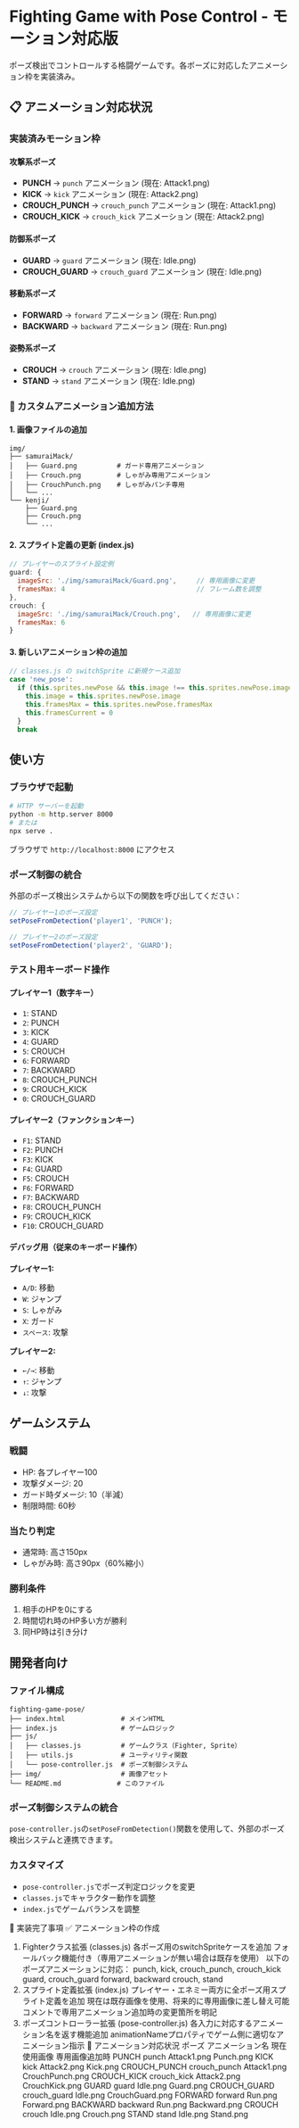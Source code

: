 # Fighting Game with Pose Control - モーション対応版

ポーズ検出でコントロールする格闘ゲームです。各ポーズに対応したアニメーション枠を実装済み。

## 📋 アニメーション対応状況

### 実装済みモーション枠

#### 攻撃系ポーズ
- **PUNCH** → `punch` アニメーション (現在: Attack1.png)
- **KICK** → `kick` アニメーション (現在: Attack2.png)  
- **CROUCH_PUNCH** → `crouch_punch` アニメーション (現在: Attack1.png)
- **CROUCH_KICK** → `crouch_kick` アニメーション (現在: Attack2.png)

#### 防御系ポーズ
- **GUARD** → `guard` アニメーション (現在: Idle.png)
- **CROUCH_GUARD** → `crouch_guard` アニメーション (現在: Idle.png)

#### 移動系ポーズ
- **FORWARD** → `forward` アニメーション (現在: Run.png)
- **BACKWARD** → `backward` アニメーション (現在: Run.png)

#### 姿勢系ポーズ
- **CROUCH** → `crouch` アニメーション (現在: Idle.png)
- **STAND** → `stand` アニメーション (現在: Idle.png)

### 🎨 カスタムアニメーション追加方法

#### 1. 画像ファイルの追加
```
img/
├── samuraiMack/
│   ├── Guard.png          # ガード専用アニメーション
│   ├── Crouch.png         # しゃがみ専用アニメーション
│   ├── CrouchPunch.png    # しゃがみパンチ専用
│   └── ...
└── kenji/
    ├── Guard.png
    ├── Crouch.png
    └── ...
```

#### 2. スプライト定義の更新 (index.js)
```javascript
// プレイヤーのスプライト設定例
guard: {
  imageSrc: './img/samuraiMack/Guard.png',     // 専用画像に変更
  framesMax: 4                                 // フレーム数を調整
},
crouch: {
  imageSrc: './img/samuraiMack/Crouch.png',   // 専用画像に変更
  framesMax: 6
}
```

#### 3. 新しいアニメーション枠の追加
```javascript
// classes.js の switchSprite に新規ケース追加
case 'new_pose':
  if (this.sprites.newPose && this.image !== this.sprites.newPose.image) {
    this.image = this.sprites.newPose.image
    this.framesMax = this.sprites.newPose.framesMax
    this.framesCurrent = 0
  }
  break
```

## 使い方

### ブラウザで起動
```bash
# HTTP サーバーを起動
python -m http.server 8000
# または
npx serve .
```

ブラウザで `http://localhost:8000` にアクセス

### ポーズ制御の統合

外部のポーズ検出システムから以下の関数を呼び出してください：

```javascript
// プレイヤー1のポーズ設定
setPoseFromDetection('player1', 'PUNCH');

// プレイヤー2のポーズ設定  
setPoseFromDetection('player2', 'GUARD');
```

### テスト用キーボード操作

#### プレイヤー1（数字キー）
- `1`: STAND
- `2`: PUNCH
- `3`: KICK
- `4`: GUARD
- `5`: CROUCH
- `6`: FORWARD
- `7`: BACKWARD
- `8`: CROUCH_PUNCH
- `9`: CROUCH_KICK
- `0`: CROUCH_GUARD

#### プレイヤー2（ファンクションキー）
- `F1`: STAND
- `F2`: PUNCH
- `F3`: KICK
- `F4`: GUARD
- `F5`: CROUCH
- `F6`: FORWARD
- `F7`: BACKWARD
- `F8`: CROUCH_PUNCH
- `F9`: CROUCH_KICK
- `F10`: CROUCH_GUARD

#### デバッグ用（従来のキーボード操作）
**プレイヤー1:**
- `A/D`: 移動
- `W`: ジャンプ
- `S`: しゃがみ
- `X`: ガード
- `スペース`: 攻撃

**プレイヤー2:**
- `←/→`: 移動
- `↑`: ジャンプ
- `↓`: 攻撃

## ゲームシステム

### 戦闘
- HP: 各プレイヤー100
- 攻撃ダメージ: 20
- ガード時ダメージ: 10（半減）
- 制限時間: 60秒

### 当たり判定
- 通常時: 高さ150px
- しゃがみ時: 高さ90px（60%縮小）

### 勝利条件
1. 相手のHPを0にする
2. 時間切れ時のHP多い方が勝利
3. 同HP時は引き分け

## 開発者向け

### ファイル構成
```
fighting-game-pose/
├── index.html              # メインHTML
├── index.js                # ゲームロジック
├── js/
│   ├── classes.js          # ゲームクラス（Fighter, Sprite）
│   ├── utils.js            # ユーティリティ関数
│   └── pose-controller.js  # ポーズ制御システム
├── img/                    # 画像アセット
└── README.md              # このファイル
```

### ポーズ制御システムの統合
`pose-controller.js`の`setPoseFromDetection()`関数を使用して、外部のポーズ検出システムと連携できます。

### カスタマイズ
- `pose-controller.js`でポーズ判定ロジックを変更
- `classes.js`でキャラクター動作を調整
- `index.js`でゲームバランスを調整



🎯 実装完了事項
✅ アニメーション枠の作成
1. Fighterクラス拡張 (classes.js)
各ポーズ用のswitchSpriteケースを追加
フォールバック機能付き（専用アニメーションが無い場合は既存を使用）
以下のポーズアニメーションに対応：
punch, kick, crouch_punch, crouch_kick
guard, crouch_guard
forward, backward
crouch, stand
2. スプライト定義拡張 (index.js)
プレイヤー・エネミー両方に全ポーズ用スプライト定義を追加
現在は既存画像を使用、将来的に専用画像に差し替え可能
コメントで専用アニメーション追加時の変更箇所を明記
3. ポーズコントローラー拡張 (pose-controller.js)
各入力に対応するアニメーション名を返す機能追加
animationNameプロパティでゲーム側に適切なアニメーション指示
🎨 アニメーション対応状況
ポーズ	アニメーション名	現在使用画像	専用画像追加時
PUNCH	punch	Attack1.png	Punch.png
KICK	kick	Attack2.png	Kick.png
CROUCH_PUNCH	crouch_punch	Attack1.png	CrouchPunch.png
CROUCH_KICK	crouch_kick	Attack2.png	CrouchKick.png
GUARD	guard	Idle.png	Guard.png
CROUCH_GUARD	crouch_guard	Idle.png	CrouchGuard.png
FORWARD	forward	Run.png	Forward.png
BACKWARD	backward	Run.png	Backward.png
CROUCH	crouch	Idle.png	Crouch.png
STAND	stand	Idle.png	Stand.png